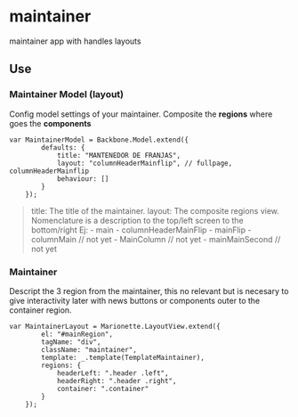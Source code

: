 # maintainer
maintainer app with handles layouts

## Use

### Maintainer Model (layout)
Config model settings of your maintainer. Composite the **regions** where goes the **components**

```
var MaintainerModel = Backbone.Model.extend({
        defaults: {
            title: "MANTENEDOR DE FRANJAS",
            layout: "columnHeaderMainflip", // fullpage, columnHeaderMainflip
            behaviour: []
        }
    });
```

> title: 
  The title of the maintainer.
> layout:
  The composite regions view.
  Nomenclature is a description to the top/left screen to the bottom/right
  Ej:
    - main 
    - columnHeaderMainFlip
    - mainFlip
    - columnMain // not yet
    - MainColumn // not yet
    - mainMainSecond // not yet
    

### Maintainer 
Descript the 3 region from the maintainer, this no relevant but is necesary to give interactivity later with news buttons or components outer to the container region.

```
var MaintainerLayout = Marionette.LayoutView.extend({
        el: "#mainRegion",
        tagName: "div",
        className: "maintainer",
        template: _.template(TemplateMaintainer),
        regions: {
            headerLeft: ".header .left",
            headerRight: ".header .right",
            container: ".container"
        }
    });
```


